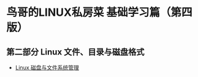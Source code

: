 # 鸟哥的LINUX私房菜 基础学习篇（第四版）

## 第二部分 Linux 文件、目录与磁盘格式
+ [Linux 磁盘与文件系统管理](https://github.com/a1029563229/linux-excerpt/tree/master/Chapter7/7.1)
